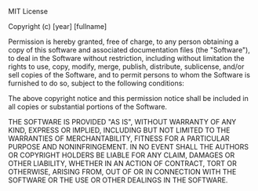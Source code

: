 <!-- --- -->
<!-- begin: license.md <- dia-project @ 2025-07-20T03:02:27 -->
<!-- --- -->

<!-- NOTE: dia-project does not recognise this file  -->
<!-- as a build product (and overwrites it without confirmation  -->
<!-- if and only if no line matches:  -->
<!--   [A-Za-z]+ <- dia-project @ \d{4}-\d{2}-\d{2}T\d{2}:\d{2}:\d{2} -->

<!-- --- -->

MIT License

Copyright (c) [year] [fullname]

Permission is hereby granted, free of charge, to any person obtaining a copy
of this software and associated documentation files (the "Software"), to deal
in the Software without restriction, including without limitation the rights
to use, copy, modify, merge, publish, distribute, sublicense, and/or sell
copies of the Software, and to permit persons to whom the Software is
furnished to do so, subject to the following conditions:

The above copyright notice and this permission notice shall be included in all
copies or substantial portions of the Software.

THE SOFTWARE IS PROVIDED "AS IS", WITHOUT WARRANTY OF ANY KIND, EXPRESS OR
IMPLIED, INCLUDING BUT NOT LIMITED TO THE WARRANTIES OF MERCHANTABILITY,
FITNESS FOR A PARTICULAR PURPOSE AND NONINFRINGEMENT. IN NO EVENT SHALL THE
AUTHORS OR COPYRIGHT HOLDERS BE LIABLE FOR ANY CLAIM, DAMAGES OR OTHER
LIABILITY, WHETHER IN AN ACTION OF CONTRACT, TORT OR OTHERWISE, ARISING FROM,
OUT OF OR IN CONNECTION WITH THE SOFTWARE OR THE USE OR OTHER DEALINGS IN THE
SOFTWARE.

<!-- --- -->

<!-- --- -->
<!-- end: license.md <- dia-project @ 2025-07-20T03:02:27 -->
<!-- --- -->
